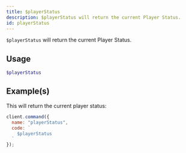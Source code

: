 ```yaml
---
title: $playerStatus
description: $playerStatus will return the current Player Status.
id: playerStatus
---
```


`$playerStatus` will return the current Player Status.

## Usage

```php
$playerStatus
```

## Example(s)

This will return the current player status:

```javascript
client.command({
  name: "playerStatus",
  code: `
    $playerStatus
  `
});
```

